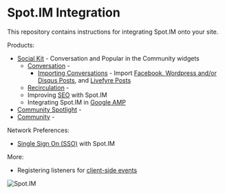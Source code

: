 # Spot.IM Integration

This repository contains instructions for integrating Spot.IM onto your site.

Products: 
* [Social Kit](social-kit/README.md) - Conversation and Popular in the Community widgets
    * [Conversation]() - 
        * [Importing Conversations]() - Import [Facebook, Wordpress and/or Disqus Posts](import-posts/import/README.md), and [Livefyre Posts](import-posts/livefyre-import/README.md)
    * [Recirculation]() - 
    * Improving [SEO](seo/README.md) with Spot.IM
    * Integrating Spot.IM in [Google AMP](google-amp/README.md)
* [Community Spotlight](spotlight/README.md) - 
* [Community](community/README.md) -

Network Preferences:
* [Single Sign On (SSO)](api/single-sign-on/README.md) with Spot.IM

More: 
* Registering listeners for [client-side events](api/js-events/README.md)


![Spot.IM](banner.png)